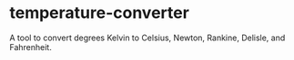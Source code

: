 # temperature-converter

A tool to convert degrees Kelvin to Celsius, Newton, Rankine, Delisle, and Fahrenheit.